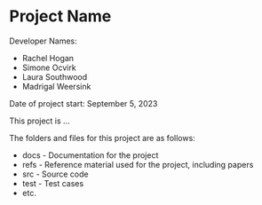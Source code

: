 # Project Name

Developer Names: 
- Rachel Hogan
- Simone Ocvirk
- Laura Southwood
- Madrigal Weersink

Date of project start: September 5, 2023

This project is ...

The folders and files for this project are as follows:
- docs - Documentation for the project
- refs - Reference material used for the project, including papers
- src - Source code
- test - Test cases
- etc.
